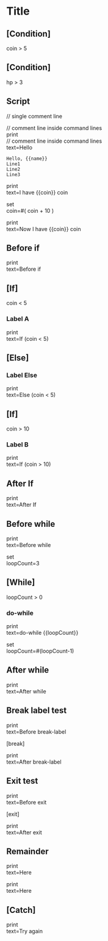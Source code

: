 # Title

## [Condition]

coin > 5

## [Condition]

hp > 3

## Script

// single comment line

// comment line inside command lines\
print\
 // comment line inside command lines\
 text=Hello

```print
Hello, {{name}}
Line1
Line2
Line3
```

print\
 text=I have {{coin}} coin

set\
  coin=#( coin + 10 )

print\
 text=Now I have {{coin}} coin

## Before if 

print\
  text=Before if

## [If]

coin < 5

### Label A

print\
  text=If (coin < 5)

## [Else]

### Label Else

print\
  text=Else (coin < 5)

## [If]

coin > 10

### Label B

print\
  text=If (coin > 10)

## After If 

print\
  text=After If

## Before while

print\
  text=Before while

set\
  loopCount=3

## [While]

loopCount > 0

### do-while

print\
  text=do-while {{loopCount}}

set\
  loopCount=#(loopCount-1)

## After while

print\
  text=After while

## Break label test

print\
  text=Before break-label

[break]

print\
  text=After break-label

## Exit test

print\
  text=Before exit

[exit]

print\
  text=After exit

## Remainder

print\
  text=Here

print\
  text=Here

## [Catch]

print\
  text=Try again
